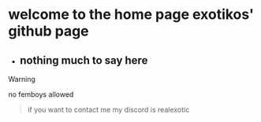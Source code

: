 # welcome to the home page exotikos' github page
- ## nothing much to say here

> [!WARNING]
> no femboys allowed

> if you want to contact me my discord is realexotic

